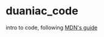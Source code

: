 # duaniac_code

intro to code, following [MDN's guide](https://developer.mozilla.org/en-US/docs/Web/JavaScript/Guide/Introduction)
